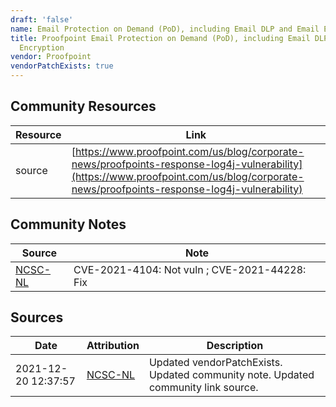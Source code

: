 ```yaml
---
draft: 'false'
name: Email Protection on Demand (PoD), including Email DLP and Email Encryption
title: Proofpoint Email Protection on Demand (PoD), including Email DLP and Email
  Encryption
vendor: Proofpoint
vendorPatchExists: true
---
```



## Community Resources
| Resource | Link |
| --- | --- |
| source | [https://www.proofpoint.com/us/blog/corporate-news/proofpoints-response-log4j-vulnerability](https://www.proofpoint.com/us/blog/corporate-news/proofpoints-response-log4j-vulnerability) |

## Community Notes
| Source | Note |
| --- | --- |
| [NCSC-NL](https://github.com/NCSC-NL/log4shell/blob/main/software/README.md) | CVE-2021-4104: Not vuln ; CVE-2021-44228: Fix </ul> |

## Sources
| Date | Attribution | Description |
| --- | --- | --- |
| 2021-12-20 12:37:57 | [NCSC-NL](https://github.com/NCSC-NL/log4shell/blob/main/software/README.md) | Updated vendorPatchExists. Updated community note. Updated community link source.  |
